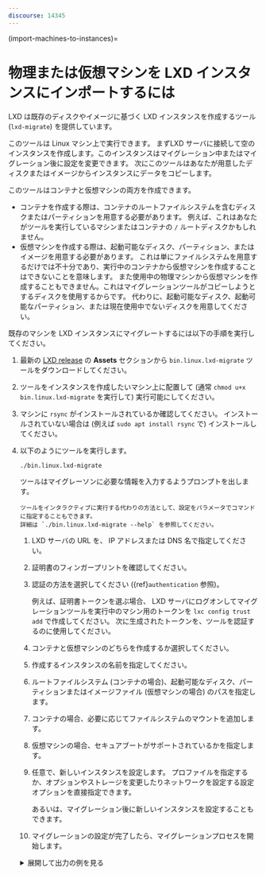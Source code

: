 ```yaml
---
discourse: 14345
---
```


(import-machines-to-instances)=
# 物理または仮想マシンを LXD インスタンスにインポートするには

LXD は既存のディスクやイメージに基づく LXD インスタンスを作成するツール (`lxd-migrate`) を提供しています。

このツールは Linux マシン上で実行できます。
まずLXD サーバに接続して空のインスタンスを作成します。このインスタンスはマイグレーション中またはマイグレーション後に設定を変更できます。
次にこのツールはあなたが用意したディスクまたはイメージからインスタンスにデータをコピーします。

このツールはコンテナと仮想マシンの両方を作成できます。

* コンテナを作成する際は、コンテナのルートファイルシステムを含むディスクまたはパーティションを用意する必要があります。
  例えば、これはあなたがツールを実行しているマシンまたはコンテナの `/` ルートディスクかもしれません。
* 仮想マシンを作成する際は、起動可能なディスク、パーティション、またはイメージを用意する必要があります。
  これは単にファイルシステムを用意するだけでは不十分であり、実行中のコンテナから仮想マシンを作成することはできないことを意味します。
  また使用中の物理マシンから仮想マシンを作成することもできません。これはマイグレーションツールがコピーしようとするディスクを使用するからです。
  代わりに、起動可能なディスク、起動可能なパーティション、または現在使用中でないディスクを用意してください。

既存のマシンを LXD インスタンスにマイグレートするには以下の手順を実行してください。

1. 最新の [LXD release](https://github.com/lxc/lxd/releases) の **Assets** セクションから `bin.linux.lxd-migrate` ツールをダウンロードしてください。
1. ツールをインスタンスを作成したいマシン上に配置して
   (通常 `chmod u+x bin.linux.lxd-migrate` を実行して) 実行可能にしてください。
1. マシンに `rsync` がインストールされているか確認してください。
   インストールされていない場合は (例えば `sudo apt install rsync` で) インストールしてください。
1. 以下のようにツールを実行します。

       ./bin.linux.lxd-migrate

   ツールはマイグレーソンに必要な情報を入力するようプロンプトを出します。

   ```{tip}
   ツールをインタラクティブに実行する代わりの方法として、設定をパラメータでコマンドに指定することもできます。
   詳細は `./bin.linux.lxd-migrate --help` を参照してください。
   ```

   1. LXD サーバの URL を、 IP アドレスまたは DNS 名で指定してください。
   1. 証明書のフィンガープリントを確認してください。
   1. 認証の方法を選択してください ({ref}`authentication` 参照)。

      例えば、証明書トークンを選ぶ場合、 LXD サーバにログオンしてマイグレーションツールを実行中のマシン用のトークンを `lxc config trust add` で作成してください。
      次に生成されたトークンを、ツールを認証するのに使用してください。
   1. コンテナと仮想マシンのどちらを作成するか選択してください。
   1. 作成するインスタンスの名前を指定してください。
   1. ルートファイルシステム (コンテナの場合)、起動可能なディスク、パーティションまたはイメージファイル (仮想マシンの場合) のパスを指定します。
   1. コンテナの場合、必要に応じてファイルシステムのマウントを追加します。
   1. 仮想マシンの場合、セキュアブートがサポートされているかを指定します。
   1. 任意で、新しいインスタンスを設定します。
      プロファイルを指定するか、オプションやストレージを変更したりネットワークを設定する設定オプションを直接指定できます。

      あるいは、マイグレーション後に新しいインスタンスを設定することもできます。
   1. マイグレーションの設定が完了したら、マイグレーションプロセスを開始します。

   <details>
   <summary>展開して出力の例を見る</summary>

   ```
   Please provide LXD server URL: https://192.0.2.7:8443
   Certificate fingerprint: xxxxxxxxxxxxxxxxx
   ok (y/n)? y

   1) Use a certificate token
   2) Use an existing TLS authentication certificate
   3) Generate a temporary TLS authentication certificate
   Please pick an authentication mechanism above: 1
   Please provide the certificate token: xxxxxxxxxxxxxxxx

   Remote LXD server:
     Hostname: bar
     Version: 5.4

   Would you like to create a container (1) or virtual-machine (2)?: 1
   Name of the new instance: foo
   Please provide the path to a root filesystem: /
   Do you want to add additional filesystem mounts? [default=no]:

   Instance to be created:
     Name: foo
     Project: default
     Type: container
     Source: /

   Additional overrides can be applied at this stage:
   1) Begin the migration with the above configuration
   2) Override profile list
   3) Set additional configuration options
   4) Change instance storage pool or volume size
   5) Change instance network

   Please pick one of the options above [default=1]: 3
   Please specify config keys and values (key=value ...): limits.cpu=2

   Instance to be created:
     Name: foo
     Project: default
     Type: container
     Source: /
     Config:
       limits.cpu: "2"

   Additional overrides can be applied at this stage:
   1) Begin the migration with the above configuration
   2) Override profile list
   3) Set additional configuration options
   4) Change instance storage pool or volume size
   5) Change instance network

   Please pick one of the options above [default=1]: 4
   Please provide the storage pool to use: default
   Do you want to change the storage size? [default=no]: yes
   Please specify the storage size: 20GiB

   Instance to be created:
     Name: foo
     Project: default
     Type: container
     Source: /
     Storage pool: default
     Storage pool size: 20GiB
     Config:
       limits.cpu: "2"

   Additional overrides can be applied at this stage:
   1) Begin the migration with the above configuration
   2) Override profile list
   3) Set additional configuration options
   4) Change instance storage pool or volume size
   5) Change instance network

   Please pick one of the options above [default=1]: 5
   Please specify the network to use for the instance: lxdbr0

   Instance to be created:
     Name: foo
     Project: default
     Type: container
     Source: /
     Storage pool: default
     Storage pool size: 20GiB
     Network name: lxdbr0
     Config:
       limits.cpu: "2"

   Additional overrides can be applied at this stage:
   1) Begin the migration with the above configuration
   2) Override profile list
   3) Set additional configuration options
   4) Change instance storage pool or volume size
   5) Change instance network

   Please pick one of the options above [default=1]: 1
   Instance foo successfully created
   ```

   </details>

